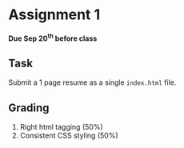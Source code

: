 # Assignment 1
**Due Sep 20<sup>th</sup> before class**

## Task 

Submit a 1 page resume as a single ```index.html``` file.

## Grading
1. Right html tagging (50%)
2. Consistent CSS styling (50%)
